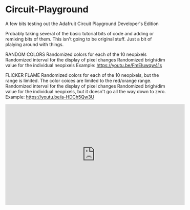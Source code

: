 # Circuit-Playground
A few bits testing out the Adafruit Circuit Playground Developer's Edition

Probably taking several of the basic tutorial bits of code and adding or remixing bits of them. This isn't going to be original stuff. Just a bit of plalying around with things.

RANDOM COLORS
Randomized colors for each of the 10 neopixels
Randomized interval for the display of pixel changes
Randomized brigh/dim value for the individual neopixels
Example: https://youtu.be/FmEIuwqw41s


FLICKER FLAME
Randomized colors for each of the 10 neopixels, but the range is limited. The color coices are limited to the red/orange range.
Randomized interval for the display of pixel changes
Randomized brigh/dim value for the individual neopixels, but it doesn't go all the way down to zero.
Example: https://youtu.be/a-HDCh5Qw3U
<iframe width="560" height="315" src="https://www.youtube.com/embed/a-HDCh5Qw3U?rel=0" frameborder="0" allowfullscreen></iframe>
